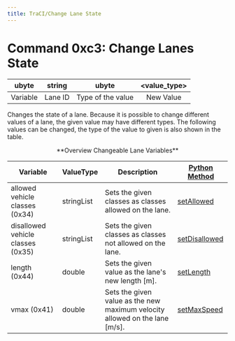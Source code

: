 ```yaml
---
title: TraCI/Change Lane State
---
```


# Command 0xc3: Change Lanes State

|  ubyte   | string  |       ubyte       | <value_type\> |
| :------: | :-----: | :---------------: | :----------: |
| Variable | Lane ID | Type of the value |  New Value   |

Changes the state of a lane. Because it is possible to change different
values of a lane, the given value may have different types. The
following values can be changed, the type of the value to given is also
shown in the table.

<center>**Overview Changeable Lane Variables**</center>

| Variable                          | ValueType  | Description                                             | [Python Method](../TraCI/Interfacing_TraCI_from_Python.md)       |
| --------------------------------- | ---------- | ---------------------------------------------------- | ------------------------------------------- |
| allowed vehicle classes (0x34)    | stringList | Sets the given classes as classes allowed on the lane.                        | [setAllowed](https://sumo.dlr.de/pydoc/traci._lane.html#LaneDomain-setAllowed)       |
| disallowed vehicle classes (0x35) | stringList | Sets the given classes as classes not allowed on the lane.                    | [setDisallowed](https://sumo.dlr.de/pydoc/traci._lane.html#LaneDomain-setDisallowed) |
| length (0x44)                     | double     | Sets the given value as the lane's new length \[m\].                          | [setLength](https://sumo.dlr.de/pydoc/traci._lane.html#LaneDomain-setLength)         |
| vmax (0x41)                       | double     | Sets the given value as the new maximum velocity allowed on the lane \[m/s\]. | [setMaxSpeed](https://sumo.dlr.de/pydoc/traci._lane.html#LaneDomain-setMaxSpeed)     |